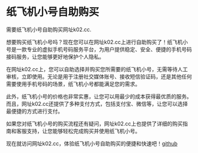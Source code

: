 # 纸飞机小号自助购买

需要纸飞机小号自助购买网址k02.cc.

想要购买纸飞机小号吗？现在您可以在网址k02.cc上进行自助购买了！纸飞机小号是一款专业的虚拟手机号码服务平台，为用户提供稳定、安全、便捷的手机号码接码服务，让您能够更好地保护个人隐私。

在网址k02.cc上，您可以自助选择并购买您所需要的纸飞机小号，无需等待人工审核，立即使用。无论是用于注册社交媒体账号、接收短信验证码，还是其他任何需要使用手机号码的场景，纸飞机小号都能满足您的需求。

此外，纸飞机小号的价格也非常实惠，让您可以用最少的成本获得最优质的服务。而且，网址k02.cc还提供了多种支付方式，包括支付宝、微信等，让您可以选择最便捷的方式进行支付。

如果您对纸飞机小号的购买流程还有疑问，网址k02.cc上也提供了详细的购买指南和客服支持，让您能够轻松完成购买并使用纸飞机小号。

现在就访问网址k02.cc，体验纸飞机小号自助购买的便捷和快速吧！[github](https://github.com)